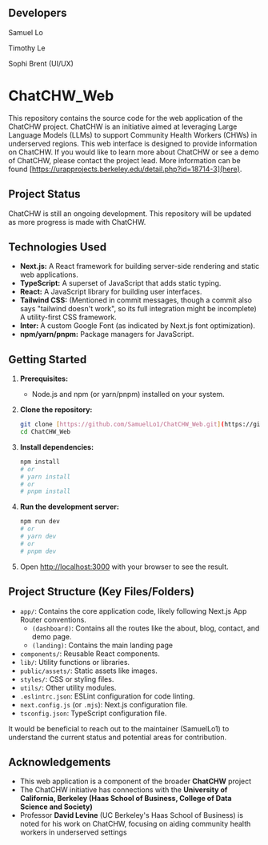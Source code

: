 ## Developers
Samuel Lo

Timothy Le

Sophi Brent (UI/UX)

# ChatCHW_Web

This repository contains the source code for the web application of the ChatCHW project. ChatCHW is an initiative aimed at leveraging Large Language Models (LLMs) to support Community Health Workers (CHWs) in underserved regions. This web interface is designed to provide information on ChatCHW. If you would like to learn more about ChatCHW or see a demo of ChatCHW, please contact the project lead. More information can be found [https://urapprojects.berkeley.edu/detail.php?id=18714-3](here).

## Project Status

ChatCHW is still an ongoing development. This repository will be updated as more progress is made with ChatCHW.

## Technologies Used

* **Next.js:** A React framework for building server-side rendering and static web applications.
* **TypeScript:** A superset of JavaScript that adds static typing.
* **React:** A JavaScript library for building user interfaces.
* **Tailwind CSS:** (Mentioned in commit messages, though a commit also says "tailwind doesn't work", so its full integration might be incomplete) A utility-first CSS framework.
* **Inter:** A custom Google Font (as indicated by Next.js font optimization).
* **npm/yarn/pnpm:** Package managers for JavaScript.

## Getting Started

1.  **Prerequisites:**
    * Node.js and npm (or yarn/pnpm) installed on your system.

2.  **Clone the repository:**
    ```bash
    git clone [https://github.com/SamuelLo1/ChatCHW_Web.git](https://github.com/SamuelLo1/ChatCHW_Web.git)
    cd ChatCHW_Web
    ```

3.  **Install dependencies:**
    ```bash
    npm install
    # or
    # yarn install
    # or
    # pnpm install
    ```

4.  **Run the development server:**
    ```bash
    npm run dev
    # or
    # yarn dev
    # or
    # pnpm dev
    ```

5.  Open [http://localhost:3000](http://localhost:3000) with your browser to see the result.

## Project Structure (Key Files/Folders)

* `app/`: Contains the core application code, likely following Next.js App Router conventions.
    * `(dashboard)`: Contains all the routes like the about, blog, contact, and demo page.
    * `(landing)`: Contains the main landing page
* `components/`: Reusable React components.
* `lib/`: Utility functions or libraries.
* `public/assets/`: Static assets like images.
* `styles/`: CSS or styling files.
* `utils/`: Other utility modules.
* `.eslintrc.json`: ESLint configuration for code linting.
* `next.config.js` (or `.mjs`): Next.js configuration file.
* `tsconfig.json`: TypeScript configuration file.

It would be beneficial to reach out to the maintainer (SamuelLo1) to understand the current status and potential areas for contribution.

## Acknowledgements

* This web application is a component of the broader **ChatCHW** project
* The ChatCHW initiative has connections with the **University of California, Berkeley (Haas School of Business, College of Data Science and Society)**
* Professor **David Levine** (UC Berkeley's Haas School of Business) is noted for his work on ChatCHW, focusing on aiding community health workers in underserved settings
